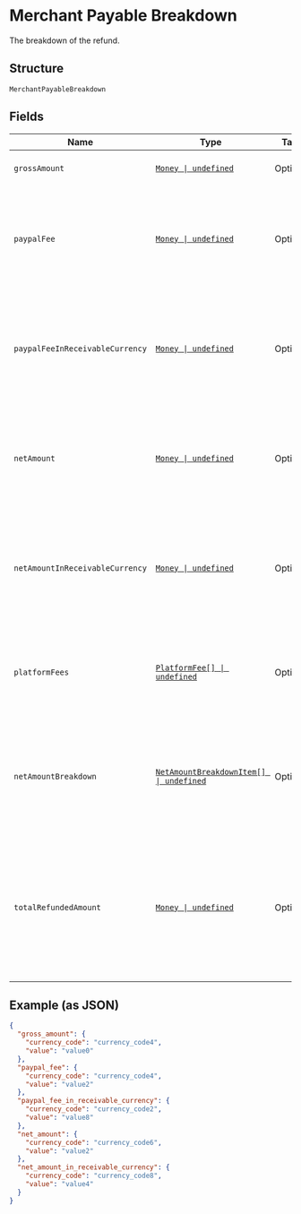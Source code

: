 
# Merchant Payable Breakdown

The breakdown of the refund.

## Structure

`MerchantPayableBreakdown`

## Fields

| Name | Type | Tags | Description |
|  --- | --- | --- | --- |
| `grossAmount` | [`Money \| undefined`](../../doc/models/money.md) | Optional | The amount that the payee refunded to the payer. |
| `paypalFee` | [`Money \| undefined`](../../doc/models/money.md) | Optional | The PayPal fee that was refunded to the payer in the currency of the transaction. This fee might not match the PayPal fee that the payee paid when the payment was captured. |
| `paypalFeeInReceivableCurrency` | [`Money \| undefined`](../../doc/models/money.md) | Optional | The PayPal fee that was refunded to the payer in the receivable currency. Returned only in cases when the receivable currency is different from transaction currency. Example 'CNY'. |
| `netAmount` | [`Money \| undefined`](../../doc/models/money.md) | Optional | The net amount that the payee's account is debited in the transaction currency. The net amount is calculated as <code>gross_amount</code> minus <code>paypal_fee</code> minus <code>platform_fees</code>. |
| `netAmountInReceivableCurrency` | [`Money \| undefined`](../../doc/models/money.md) | Optional | The net amount that the payee's account is debited in the receivable currency. Returned only in cases when the receivable currency is different from transaction currency. Example 'CNY'. |
| `platformFees` | [`PlatformFee[] \| undefined`](../../doc/models/platform-fee.md) | Optional | An array of platform or partner fees, commissions, or brokerage fees for the refund.<br>**Constraints**: *Minimum Items*: `0`, *Maximum Items*: `1` |
| `netAmountBreakdown` | [`NetAmountBreakdownItem[] \| undefined`](../../doc/models/net-amount-breakdown-item.md) | Optional | An array of breakdown values for the net amount. Returned when the currency of the refund is different from the currency of the PayPal account where the payee holds their funds. |
| `totalRefundedAmount` | [`Money \| undefined`](../../doc/models/money.md) | Optional | The total amount refunded from the original capture to date. For example, if a payer makes a $100 purchase and was refunded $20 a week ago and was refunded $30 in this refund, the `gross_amount` is $30 for this refund and the `total_refunded_amount` is $50. |

## Example (as JSON)

```json
{
  "gross_amount": {
    "currency_code": "currency_code4",
    "value": "value0"
  },
  "paypal_fee": {
    "currency_code": "currency_code4",
    "value": "value2"
  },
  "paypal_fee_in_receivable_currency": {
    "currency_code": "currency_code2",
    "value": "value8"
  },
  "net_amount": {
    "currency_code": "currency_code6",
    "value": "value2"
  },
  "net_amount_in_receivable_currency": {
    "currency_code": "currency_code8",
    "value": "value4"
  }
}
```

